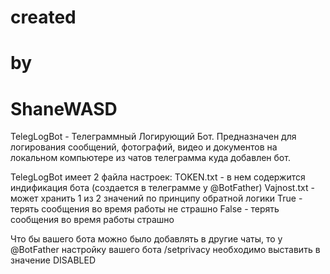 #    created
#           by
#             ShaneWASD

TelegLogBot - Телеграммный Логирующий Бот. Предназначен для логирования
  сообщений, фотографий, видео и документов на локальном компьютере из
  чатов телеграмма куда добавлен бот.

TelegLogBot имеет 2 файла настроек:
    TOKEN.txt - в нем содержится индификация бота
      (создается в телеграмме у @BotFather)
    Vajnost.txt - может хранить 1 из 2 значений по принципу обратной логики
      True - терять сообщения во время работы не страшно
      False - терять сообщения во время работы страшно

Что бы вашего бота можно было добавлять в другие чаты, то 
  у @BotFather настройку вашего бота /setprivacy необходимо выставить в 
  значение DISABLED